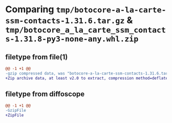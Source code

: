 # Comparing `tmp/botocore-a-la-carte-ssm-contacts-1.31.6.tar.gz` & `tmp/botocore_a_la_carte_ssm_contacts-1.31.8-py3-none-any.whl.zip`

## filetype from file(1)

```diff
@@ -1 +1 @@
-gzip compressed data, was "botocore-a-la-carte-ssm-contacts-1.31.6.tar", last modified: Thu Jul 20 01:20:40 2023, max compression
+Zip archive data, at least v2.0 to extract, compression method=deflate
```

## filetype from diffoscope

```diff
@@ -1 +1 @@
-GzipFile
+ZipFile
```

